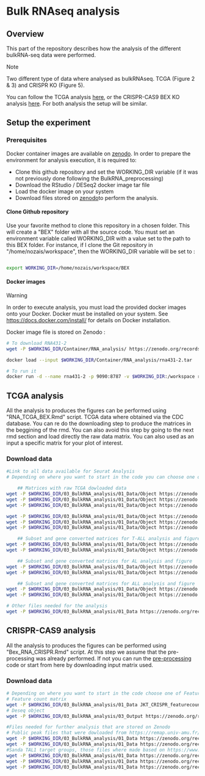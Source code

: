# Bulk RNAseq analysis

## Overview

This part of the repository describes how the analysis of the different bulkRNA-seq data were performed.

> [!NOTE]  
> Two different type of data where analysed as bulkRNAseq. TCGA (Figure 2 & 3) and CRISPR KO (Figure 5). 

You can follow the TCGA analysis [here](#tcga-analysis), or the CRISPR-CAS9 BEX KO analysis [here](#crispr-CAS9-analysis).
For both analysis the setup will be similar.

## Setup the experiment
### Prerequisites

Docker container images are available on [zenodo](https://doi.org/10.5281/zenodo.14044880).
In order to prepare the environment for analysis execution, it is required to:
- Clone this github repository and set the WORKING_DIR variable (if it was not previously done following the BulkRNA_preprocessing)
- Download the RStudio / DESeq2 docker image tar file
- Load the docker image on your system
- Download files stored on [zenodo](https://doi.org/10.5281/zenodo.14044880)to perform the analysis.
 
#### Clone Github repository

Use your favorite method to clone this repository in a chosen folder. This will create a "BEX" folder with all the source code.
You must set an environment variable called WORKING_DIR with a value set to the path to this BEX folder. For instance, if I clone the Git repository in "/home/nozais/workspace", then the WORKING_DIR variable will be set to :

```bash

export WORKING_DIR=/home/nozais/workspace/BEX

```

#### Docker images

> [!WARNING] 
> In order to execute analysis, you must load the provided docker images onto your Docker. Docker must be installed on your system. See https://docs.docker.com/install/ for details on Docker installation.

Docker image file is stored on Zenodo :

```bash
# To download RNA431-2
wget -P $WORKING_DIR/Container/RNA_analysis/ https://zenodo.org/records/14044880/files/rna431-2.tar

docker load --input $WORKING_DIR/Container/RNA_analysis/rna431-2.tar

# To run it
docker run -d --name rna431-2 -p 9090:8787 -v $WORKING_DIR:/workspace rna431-2
```

## TCGA analysis

All the analysis to produces the figures can be performed using "RNA_TCGA_BEX.Rmd" script.
TCGA data where obtained via the CDC database. You can re do the downloading step to produce the matrices in the beggining of the rmd.
You can also avoid this step by going to the next rmd section and load directly the raw data matrix.
You can also used as an input a specific matrix for your plot of interest.

### Download data

```bash
#Link to all data available for Seurat Analysis
# Depending on where you want to start in the code you can choose one of those matrices.

	## Matrices with raw TCGA dowloaded data
wget -P $WORKING_DIR/03_BulkRNA_analysis/01_Data/Object https://zenodo.org/records/14044880/files/RNA_matrix_TARGET_AML.rds # For AML RNA matrix 
wget -P $WORKING_DIR/03_BulkRNA_analysis/01_Data/Object https://zenodo.org/records/14044880/files/RNA_matrix_TARGET_P2.rds  # For P2 RNA matrix 
wget -P $WORKING_DIR/03_BulkRNA_analysis/01_Data/Object https://zenodo.org/records/14044880/files/RNA_matrix_TARGET_P3.rds  # For P3 RNA matrix 

wget -P $WORKING_DIR/03_BulkRNA_analysis/01_Data/Object https://zenodo.org/records/14044880/files/clinial_matrix_TARGET_AML.rds # For AML clinical matrix 
wget -P $WORKING_DIR/03_BulkRNA_analysis/01_Data/Object https://zenodo.org/records/14044880/files/clinial_matrix_TARGET_P2.rds # For P2 clinical matrix 
wget -P $WORKING_DIR/03_BulkRNA_analysis/01_Data/Object https://zenodo.org/records/14044880/files/clinial_matrix_TARGET_P3.rds For P3 clinical matrix 

	## Subset and gene converted matrices for T-ALL analysis and figure
wget -P $WORKING_DIR/03_BulkRNA_analysis/01_Data/Object https://zenodo.org/records/14044880/files/RNA_matrix_TARGET_TALL_convert.rds # For T-ALL RNA matrix 
wget -P $WORKING_DIR/03_BulkRNA_analysis/01_Data/Object https://zenodo.org/records/14044880/files/Clinical_matrix_TARGET_TALL_convert.rds # For T-ALL clinical matrix 

	## Subset and gene converted matrices for AL analysis and figure
wget -P $WORKING_DIR/03_BulkRNA_analysis/01_Data/Object https://zenodo.org/records/14044880/files/clinical_matrix_TARGET_AL.rds # For Acute Leuk clinical matrix 
wget -P $WORKING_DIR/03_BulkRNA_analysis/01_Data/Object https://zenodo.org/records/14044880/files/RNA_matrix_TARGET_AL_convert.rds # For Acute Leuk rna matrix 

	## Subset and gene converted matrices for ALL analysis and figure
wget -P $WORKING_DIR/03_BulkRNA_analysis/01_Data/Object https://zenodo.org/records/14044880/files/clinical_matrix_TARGET_ALL_convert.rds # For ALL clinical matrix 
wget -P $WORKING_DIR/03_BulkRNA_analysis/01_Data/Object https://zenodo.org/records/14044880/files/RNA_matrix_TARGET_ALL_convert.rds # For ALL RNA matrix 

# Other files needed for the analysis 
wget -P $WORKING_DIR/03_BulkRNA_analysis/01_Data https://zenodo.org/records/14044880/files/gencode.v36.annotation.gtf

```

## CRISPR-CAS9 analysis

All the analysis to produces the figures can be performed using "Bex_RNA_CRISPR.Rmd" script.
At this step we assume that the pre-processing was already performed. If not you can run the [pre-processing](01_BulkRNA_preprocessing/README.md) code or start from here by downloading input matrix used.

### Download data

```bash
# Depending on where you want to start in the code choose one of Feature count matrix or Deseq object
# Feature count matrix
wget -P $WORKING_DIR/03_BulkRNA_analysis/01_Data JKT_CRISPR_featurecounts.txt
# Deseq object 
wget -P $WORKING_DIR/03_BulkRNA_analysis/03_Output https://zenodo.org/records/14044880/files/dds_CRISPR.rds

#Files needed for further analysis that are stored on Zenodo
# Public peak files that were dowloaded from https://remap.univ-amu.fr/target_page/TAL1:9606
wget -P $WORKING_DIR/03_BulkRNA_analysis/01_Data https://zenodo.org/records/14044880/files/GSE25000.bed #GSE25000
wget -P $WORKING_DIR/03_BulkRNA_analysis/01_Data https://zenodo.org/records/14044880/files/GSE29180.bed #GSE29180
#Sanda TAL1 target groups, those files where made based on https://www.ncbi.nlm.nih.gov/pmc/articles/PMC11063860/
wget -P $WORKING_DIR/03_BulkRNA_analysis/01_Data https://zenodo.org/records/14044880/files/SANDA_GR_A.txt #SandaA
wget -P $WORKING_DIR/03_BulkRNA_analysis/01_Data https://zenodo.org/records/14044880/files/SANDA_GR_B.txt #SandaB
wget -P $WORKING_DIR/03_BulkRNA_analysis/01_Data https://zenodo.org/records/14044880/files/SANDA_GR_C.txt #SandaC
```


